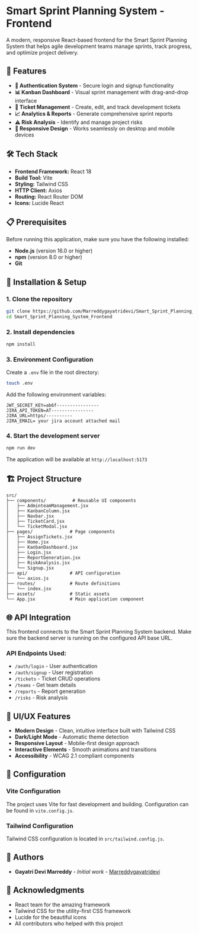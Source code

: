 # Smart Sprint Planning System - Frontend

A modern, responsive React-based frontend for the Smart Sprint Planning System that helps agile development teams manage sprints, track progress, and optimize project delivery.

## 🚀 Features

- **🔐 Authentication System** - Secure login and signup functionality
- **📊 Kanban Dashboard** - Visual sprint management with drag-and-drop interface
- **🎫 Ticket Management** - Create, edit, and track development tickets
- **📈 Analytics & Reports** - Generate comprehensive sprint reports
- **⚠️ Risk Analysis** - Identify and manage project risks
- **📱 Responsive Design** - Works seamlessly on desktop and mobile devices

## 🛠️ Tech Stack

- **Frontend Framework:** React 18
- **Build Tool:** Vite
- **Styling:** Tailwind CSS
- **HTTP Client:** Axios
- **Routing:** React Router DOM
- **Icons:** Lucide React

## 📋 Prerequisites

Before running this application, make sure you have the following installed:

- **Node.js** (version 16.0 or higher)
- **npm** (version 8.0 or higher)
- **Git**

## 🔧 Installation & Setup

### 1. Clone the repository
```bash
git clone https://github.com/Marreddygayatridevi/Smart_Sprint_Planning_System_Frontend.git
cd Smart_Sprint_Planning_System_Frontend
```

### 2. Install dependencies
```bash
npm install
```

### 3. Environment Configuration
Create a `.env` file in the root directory:
```bash
touch .env
```

Add the following environment variables:
```env
JWT_SECRET_KEY=ab6f----------------
JIRA_API_TOKEN=AT----------------
JIRA_URL=https/----------
JIRA_EMAIL= your jira account attached mail
```

### 4. Start the development server
```bash
npm run dev
```

The application will be available at `http://localhost:5173`


## 🏗️ Project Structure

```
src/
├── components/          # Reusable UI components
│   ├── AdminteamManagement.jsx
│   ├── KanbanColumn.jsx
│   ├── Navbar.jsx
│   ├── TicketCard.jsx
│   └── TicketModal.jsx
├── pages/              # Page components
│   ├── AssignTickets.jsx
│   ├── Home.jsx
│   ├── KanbanDashboard.jsx
│   ├── Login.jsx
│   ├── ReportGeneration.jsx
│   ├── RiskAnalysis.jsx
│   └── Signup.jsx
├── api/                # API configuration
│   └── axios.js
├── routes/             # Route definitions
│   └── index.jsx
├── assets/             # Static assets
└── App.jsx             # Main application component
```

## 🌐 API Integration

This frontend connects to the Smart Sprint Planning System backend. Make sure the backend server is running on the configured API base URL.

### API Endpoints Used:
- `/auth/login` - User authentication
- `/auth/signup` - User registration
- `/tickets` - Ticket CRUD operations
- `/teams` - Get team details
- `/reports` - Report generation
- `/risks` - Risk analysis

## 🎨 UI/UX Features

- **Modern Design** - Clean, intuitive interface built with Tailwind CSS
- **Dark/Light Mode** - Automatic theme detection
- **Responsive Layout** - Mobile-first design approach
- **Interactive Elements** - Smooth animations and transitions
- **Accessibility** - WCAG 2.1 compliant components

## 🔧 Configuration

### Vite Configuration
The project uses Vite for fast development and building. Configuration can be found in `vite.config.js`.

### Tailwind Configuration
Tailwind CSS configuration is located in `src/tailwind.config.js`.


## 👥 Authors

- **Gayatri Devi Marreddy** - *Initial work* - [Marreddygayatridevi](https://github.com/Marreddygayatridevi)

## 🙏 Acknowledgments

- React team for the amazing framework
- Tailwind CSS for the utility-first CSS framework
- Lucide for the beautiful icons
- All contributors who helped with this project
